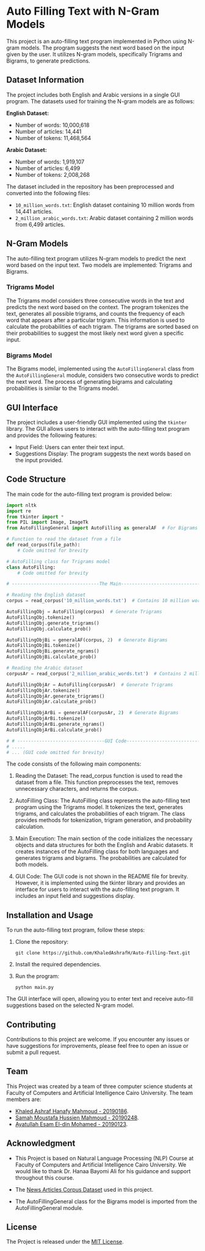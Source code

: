 # Auto Filling Text with N-Gram Models

This project is an auto-filling text program implemented in Python using N-gram models. The program suggests the next word based on the input given by the user. It utilizes N-gram models, specifically Trigrams and Bigrams, to generate predictions.

## Dataset Information

The project includes both English and Arabic versions in a single GUI program. The datasets used for training the N-gram models are as follows:

**English Dataset:**
- Number of words: 10,000,618
- Number of articles: 14,441
- Number of tokens: 11,468,564

**Arabic Dataset:**
- Number of words: 1,919,107
- Number of articles: 6,499
- Number of tokens: 2,008,268

The dataset included in the repository has been preprocessed and converted into the following files:

- `10_million_words.txt`: English dataset containing 10 million words from 14,441 articles.
- `2_million_arabic_words.txt`: Arabic dataset containing 2 million words from 6,499 articles.

## N-Gram Models

The auto-filling text program utilizes N-gram models to predict the next word based on the input text. Two models are implemented: Trigrams and Bigrams.

### Trigrams Model

The Trigrams model considers three consecutive words in the text and predicts the next word based on the context. The program tokenizes the text, generates all possible trigrams, and counts the frequency of each word that appears after a particular trigram. This information is used to calculate the probabilities of each trigram. The trigrams are sorted based on their probabilities to suggest the most likely next word given a specific input.

### Bigrams Model

The Bigrams model, implemented using the `AutoFillingGeneral` class from the `AutoFillingGeneral` module, considers two consecutive words to predict the next word. The process of generating bigrams and calculating probabilities is similar to the Trigrams model.

## GUI Interface

The project includes a user-friendly GUI implemented using the `tkinter` library. The GUI allows users to interact with the auto-filling text program and provides the following features:

- Input Field: Users can enter their text input.
- Suggestions Display: The program suggests the next words based on the input provided.

## Code Structure

The main code for the auto-filling text program is provided below:

```python
import nltk
import re
from tkinter import *
from PIL import Image, ImageTk
from AutoFillingGeneral import AutoFilling as generalAF  # For Bigrams

# Function to read the dataset from a file
def read_corpus(file_path):
    # Code omitted for brevity

# AutoFilling class for Trigrams model
class AutoFilling:
    # Code omitted for brevity

# --------------------------------The Main---------------------------------------

# Reading the English dataset
corpus = read_corpus('10_million_words.txt')  # Contains 10 million words from 14,441 articles

AutoFillingObj = AutoFilling(corpus)  # Generate Trigrams
AutoFillingObj.tokenize()
AutoFillingObj.generate_trigrams()
AutoFillingObj.calculate_prob()

AutoFillingObjBi = generalAF(corpus, 2)  # Generate Bigrams
AutoFillingObjBi.tokenize()
AutoFillingObjBi.generate_ngrams()
AutoFillingObjBi.calculate_prob()

# Reading the Arabic dataset
corpusAr = read_corpus('2_million_arabic_words.txt')  # Contains 2 million words from 6,499 articles

AutoFillingObjAr = AutoFilling(corpusAr)  # Generate Trigrams
AutoFillingObjAr.tokenize()
AutoFillingObjAr.generate_trigrams()
AutoFillingObjAr.calculate_prob()

AutoFillingObjArBi = generalAF(corpusAr, 2)  # Generate Bigrams
AutoFillingObjArBi.tokenize()
AutoFillingObjArBi.generate_ngrams()
AutoFillingObjArBi.calculate_prob()

# # --------------------------------GUI Code------------------------------------------
# .....
# ... (GUI code omitted for brevity)
```

The code consists of the following main components:

1. Reading the Dataset: The read_corpus function is used to read the dataset from a file. This function preprocesses the text, removes unnecessary characters, and returns the corpus.

2. AutoFilling Class: The AutoFilling class represents the auto-filling text program using the Trigrams model. It tokenizes the text, generates trigrams, and calculates the probabilities of each trigram. The class provides methods for tokenization, trigram generation, and probability calculation.

3. Main Execution: The main section of the code initializes the necessary objects and data structures for both the English and Arabic datasets. It creates instances of the AutoFilling class for both languages and generates trigrams and bigrams. The probabilities are calculated for both models.

4. GUI Code: The GUI code is not shown in the README file for brevity. However, it is implemented using the tkinter library and provides an interface for users to interact with the auto-filling text program. It includes an input field and suggestions display.

## Installation and Usage

To run the auto-filling text program, follow these steps:

1. Clone the repository:
   ```
   git clone https://github.com/KhaledAshrafH/Auto-Filling-Text.git
   ```

2. Install the required dependencies.
   
3. Run the program:
   ```
   python main.py
   ```

The GUI interface will open, allowing you to enter text and receive auto-fill suggestions based on the selected N-gram model.

## Contributing

Contributions to this project are welcome. If you encounter any issues or have suggestions for improvements, please feel free to open an issue or submit a pull request.

## Team

This Project was created by a team of three computer science students at Faculty of Computers and Artificial Intelligence Cairo University. The team members are:

- [Khaled Ashraf Hanafy Mahmoud - 20190186](https://github.com/KhaledAshrafH).
- [Samah Moustafa Hussien Mahmoud - 20190248](https://github.com/Samah-20190248).
- [Ayatullah Esam El-din Mohamed - 20190123](https://github.com/oshaesam1).

## Acknowledgment

- This Project is based on Natural Language Processing (NLP) Course at Faculty of Computers and Artificial Intelligence Cairo University. We would like to thank Dr. Hanaa Bayomi Ali for his guidance and support throughout this course.

- The [News Articles Corpus Dataset](https://www.kaggle.com/datasets/sbhatti/news-articles-corpus) used in this project.
  
- The AutoFillingGeneral class for the Bigrams model is imported from the AutoFillingGeneral module.
  
## License

The Project is released under the [MIT License](LICENSE.md).




  
